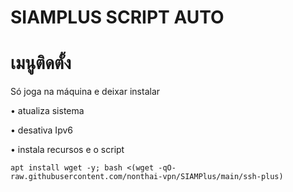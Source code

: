 # SIAMPLUS SCRIPT AUTO

# เมนูติดตั้ง

Só joga na máquina e deixar instalar

• atualiza sistema

• desativa Ipv6

• instala recursos e o script
```
apt install wget -y; bash <(wget -qO- raw.githubusercontent.com/nonthai-vpn/SIAMPlus/main/ssh-plus)


